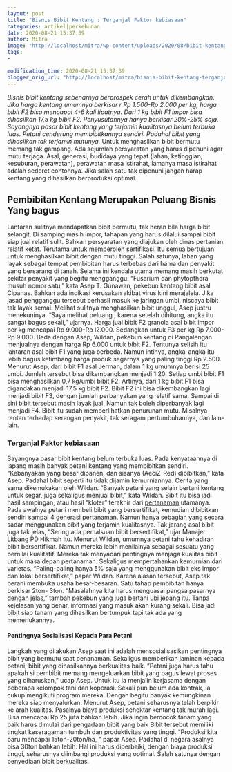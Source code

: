 ```yaml
---
layout: post
title: "Bisnis Bibit Kentang : Terganjal Faktor kebiasaan"
categories: artikel|perkebunan
date: 2020-08-21 15:37:39
author: Mitra
image: "http://localhost/mitra/wp-content/uploads/2020/08/bibit-kentang_1067x800.jpg"
tags:
- 

modification_time: 2020-08-21 15:37:39
blogger_orig_url: "http://localhost/mitra/bisnis-bibit-kentang-terganjal.html"
---
```


<em>Bisnis bibit kentang sebenarnya berprospek cerah untuk dikembangkan. Jika harga kentang umumnya berkisar r Rp  1.500-Rp 2.000 per kg, harga bibit F2 bisa mencapai 4-6 kali lipatnya. Dari 1 kg bibit F1 impor bisa dihasilkan 17,5 kg bibit F2. Penyusutannya hanya berkisar 20%-25% saja. Sayangnya pasar bibit kentang yang terjamin kualitasnya belum terbuka luas. Petani cenderung membibitkannya sendiri. Padahal bibit yang dihasilkan tak terjamin mutunya.</em>
Untuk menghasilkan bibit bermutu memang tak gampang. Ada sejumlah persyaratan yang harus dipenuhi agar mutu terjaga. Asal, generasi, budidaya yang tepat (lahan, ketinggian, kesuburan, perawatan), perawatan masa istirahat, lamanya masa istirahat adalah sederet contohnya. Jika salah satu tak dipenuhi jangan harap kentang yang dihasilkan berproduksi optimal.
<h2>Pembibitan Kentang Merupakan Peluang Bisnis Yang bagus</h2>
Lantaran sulitnya mendapatkan bibit bermutu, tak heran bila harga bibit selangit. Di samping masih impor, tahapan yang harus dilalui sampai bibit siap jual relatif sulit. Bahkan persyaratan yang diajukan oleh dinas pertanian relatif ketat. Terutama untuk memperoleh sertifikasi. Itu semua bertujuan untuk menghasilkan bibit dengan mutu tinggi. Salah satunya, lahan yang layak sebagai tempat pembibitan harus terbebas dari hama dan penyakit yang bersarang di tanah.
Selama ini kendala utama memang masih berkutat sekitar penyakit yang begitu mengganggu. “Fusarium dan phytopthora musuh nomor satu,” kata Asep T. Gunawan, pekebun kentang bibit asal Cipanas. Bahkan ada indikasi kerusakan akibat virus kini merajalela. Jika jasad pengganggu tersebut berhasil masuk ke jaringan umbi, niscaya bibit tak layak semai.
Melihat sulitnya menghasilkan bibit unggul, Asep justru menekuninya. “Saya melihat peluang , karena setelah dihitung, angka itu sangat bagus sekali,” ujarnya. Harga jual bibit F2 granola asal bibit impor per kg mencapai Rp 9.000-Rp l2.000. Sedangkan untuk F3 per kg Rp 7.000-Rp 9.000. Beda dengan Asep, Wildan, pekebun kentang di Pangalengan menjualnya dengan harga Rp 6.000 untuk bibit F2. Tentunya selisih itu lantaran asal bibit F1 yang juga berbeda. Namun intinya, angka-angka itu lebih bagus ketimbang harga produk segarnya yang paling tinggi Rp  2.500.
Menurut Asep, dari bibit F1 asal Jerman, dalam 1 kg umumnya berisi 25 umbi. Jumlah tersebut bisa dikembangkan menjadi 1:20. Setiap umbi bibit F1 bisa menghasilkan 0,7 kg/umbi bibit F2. Artinya, dari 1 kg bibit F1 bisa digandakan menjadi 17,5 kg bibit F2. Bibit F2 ini bisa dikembangkan lagi menjadi bibit F3, dengan jumlah perbanyakan yang relatif sama. Sampai di sini bibit tersebut masih layak jual. Namun tak boleh diperbanyak lagi menjadi F4. Bibit itu sudah memperlihatkan penurunan mutu. Misalnya rentan terhadap serangan penyakit, tak seragam pertumbuhannya, dan lain-lain.
<h3>Terganjal Faktor kebiasaan</h3>
Sayangnya pasar bibit kentang belum terbuka luas. Pada kenyataannya di lapang masih banyak petani kentang yang membibitkan sendiri. “Kebanyakan yang besar dipanen, dan sisanya (AeciZ-Red) dibibitkan,” kata Asep. Padahal bibit seperti itu tidak dijamin kemurniannya.
Cerita yang sama dikemukakan oleh Wildan. “Banyak petani yang selain bertani kentang untuk segar, juga sekaligus menjual bibit,” kata Wildan. Bibit itu bisa jadi hasil sampingan, atau hasil “kloter” terakhir dari <a class="wpil_keyword_link" href="http://127.0.0.1/mitra/pertanian"   title="pertanaman" data-wpil-keyword-link="linked">pertanaman</a> utamanya. Pada awalnya petani membeli bibit yang bersertifikat, kemudian dibibitkan sendiri sampai 4 generasi pertanaman. Namun hanya sebagian yang secara sadar menggunakan bibit yang terjamin kualitasnya. Tak jarang asal bibit juga tak jelas, “Sering ada pemalsuan bibit bersertifikat,” ujar Manajer Litbang PD Hikmah itu.
Menurut Wildan, umumnya petani tahu kehadiran bibit bersertifikat. Namun mereka lebih menilainya sebagai sesuatu yang bernilai kualitatif. Mereka tak menyadari pentingnya menjaga kualitas bibit untuk masa depan pertanaman. Sekaligus mempertahankan kemurnian dari varietas. “Paling-paling hanya 5% saja yang menggunakan bibit eks impor dan lokal bersertifikat,” papar Wildan.
Karena alasan tersebut, Asep tak berani membuka usaha besar-besaran. Satu tahap pembibitan hanya berkisar 2ton- 3ton. “Masalahnya kita harus menguasai pangsa pasarnya dengan jelas,” tambah pekebun yang juga bertani ubi jepang itu. Tanpa kejelasan yang benar, informasi yang masuk akan kurang sekali. Bisa jadi bibit siap tanam yang dihasilkan bertumpuk tapi tak ada yang memerlukannya.
<h4>Pentingnya Sosialisasi Kepada Para Petani</h4>
Langkah yang dilakukan Asep saat ini adalah mensosialisasikan pentingnya bibit yang bermutu saat penanaman. Sekaligus memberikan jaminan kepada petani, bibit yang dihasilkannya berkualitas baik. “Petani juga harus tahu apakah si pembibit memang mengeluarkan bibit yang bagus lewat proses yang diharuskan,” ucap Asep. Untuk itu ia menjalin kerjasama dengan beberapa kelompok tani dan koperasi. Sekali pun belum ada kontrak, ia cukup mengikuti program mereka. Dengan begitu banyak kemungkinan mereka siap menyalurkan.
Menurut Asep, petani seharusnya telah berpikir ke arah kualitas. Pasalnya biaya produksi sehektar kentang tak murah lagi. Bisa mencapai Rp  25 juta bahkan lebih. Jika ingin bercocok tanam yang baik harus dimulai dari pengadaan bibit yang baik Bibit tersebut memiliki tingkat keseragaman tumbuh dan produktivitas yang tinggi.
“Produksi kita baru mencapai 15ton-20ton/ha, “ papar Asep. Padahal di negara asalnya bisa 30ton bahkan lebih. Hal ini harus diperbaiki, dengan biaya produksi tinggi, seharusnya diimbangi produksi yang optimal. Salah satunya dengan penyediaan bibit berkualitas.
